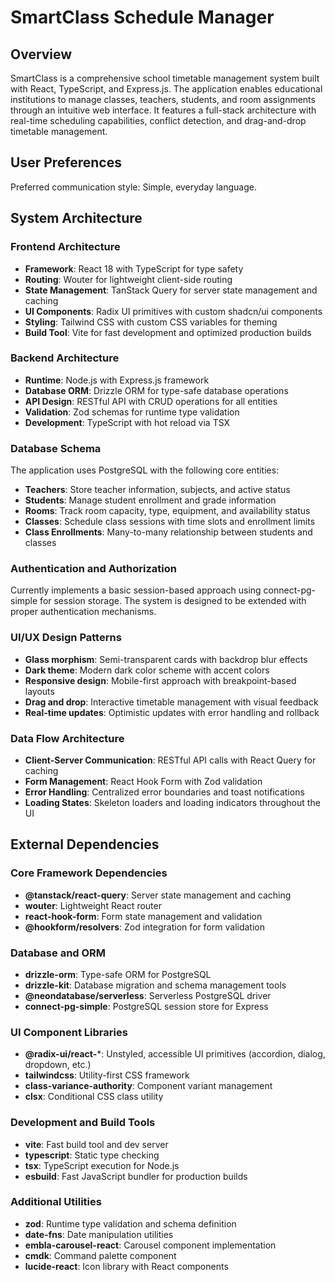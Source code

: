 # SmartClass Schedule Manager

## Overview

SmartClass is a comprehensive school timetable management system built with React, TypeScript, and Express.js. The application enables educational institutions to manage classes, teachers, students, and room assignments through an intuitive web interface. It features a full-stack architecture with real-time scheduling capabilities, conflict detection, and drag-and-drop timetable management.

## User Preferences

Preferred communication style: Simple, everyday language.

## System Architecture

### Frontend Architecture
- **Framework**: React 18 with TypeScript for type safety
- **Routing**: Wouter for lightweight client-side routing
- **State Management**: TanStack Query for server state management and caching
- **UI Components**: Radix UI primitives with custom shadcn/ui components
- **Styling**: Tailwind CSS with custom CSS variables for theming
- **Build Tool**: Vite for fast development and optimized production builds

### Backend Architecture
- **Runtime**: Node.js with Express.js framework
- **Database ORM**: Drizzle ORM for type-safe database operations
- **API Design**: RESTful API with CRUD operations for all entities
- **Validation**: Zod schemas for runtime type validation
- **Development**: TypeScript with hot reload via TSX

### Database Schema
The application uses PostgreSQL with the following core entities:
- **Teachers**: Store teacher information, subjects, and active status
- **Students**: Manage student enrollment and grade information
- **Rooms**: Track room capacity, type, equipment, and availability status
- **Classes**: Schedule class sessions with time slots and enrollment limits
- **Class Enrollments**: Many-to-many relationship between students and classes

### Authentication and Authorization
Currently implements a basic session-based approach using connect-pg-simple for session storage. The system is designed to be extended with proper authentication mechanisms.

### UI/UX Design Patterns
- **Glass morphism**: Semi-transparent cards with backdrop blur effects
- **Dark theme**: Modern dark color scheme with accent colors
- **Responsive design**: Mobile-first approach with breakpoint-based layouts
- **Drag and drop**: Interactive timetable management with visual feedback
- **Real-time updates**: Optimistic updates with error handling and rollback

### Data Flow Architecture
- **Client-Server Communication**: RESTful API calls with React Query for caching
- **Form Management**: React Hook Form with Zod validation
- **Error Handling**: Centralized error boundaries and toast notifications
- **Loading States**: Skeleton loaders and loading indicators throughout the UI

## External Dependencies

### Core Framework Dependencies
- **@tanstack/react-query**: Server state management and caching
- **wouter**: Lightweight React router
- **react-hook-form**: Form state management and validation
- **@hookform/resolvers**: Zod integration for form validation

### Database and ORM
- **drizzle-orm**: Type-safe ORM for PostgreSQL
- **drizzle-kit**: Database migration and schema management tools
- **@neondatabase/serverless**: Serverless PostgreSQL driver
- **connect-pg-simple**: PostgreSQL session store for Express

### UI Component Libraries
- **@radix-ui/react-***: Unstyled, accessible UI primitives (accordion, dialog, dropdown, etc.)
- **tailwindcss**: Utility-first CSS framework
- **class-variance-authority**: Component variant management
- **clsx**: Conditional CSS class utility

### Development and Build Tools
- **vite**: Fast build tool and dev server
- **typescript**: Static type checking
- **tsx**: TypeScript execution for Node.js
- **esbuild**: Fast JavaScript bundler for production builds

### Additional Utilities
- **zod**: Runtime type validation and schema definition
- **date-fns**: Date manipulation utilities
- **embla-carousel-react**: Carousel component implementation
- **cmdk**: Command palette component
- **lucide-react**: Icon library with React components